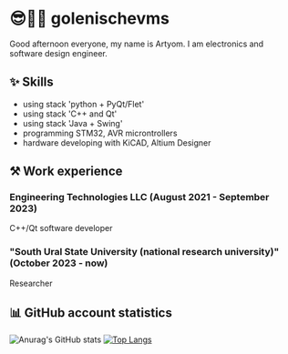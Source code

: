 # 😎🧑‍💻 golenischevms 
Good afternoon everyone, my name is Artyom. I am electronics and software design engineer.
## ✨ Skills
- using stack 'python + PyQt/Flet'
- using stack 'C++ and Qt'
- using stack 'Java + Swing'
- programming STM32, AVR microntrollers
- hardware developing with KiCAD, Altium Designer
## ⚒️ Work experience
### Engineering Technologies LLC (August 2021 - September 2023)
C++/Qt software developer
### "South Ural State University (national research university)" (October 2023 - now)
Researcher
## 📊 GitHub account statistics
![Anurag's GitHub stats](https://github-readme-stats.vercel.app/api?username=anuraghazra&show_icons=true&theme=transparent)
[![Top Langs](https://github-readme-stats.vercel.app/api/top-langs/?username=anuraghazra)](https://github.com/anuraghazra/github-readme-stats)
